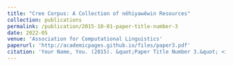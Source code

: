 ```yaml
---
title: "Cree Corpus: A Collection of nêhiyawêwin Resources"
collection: publications
permalink: /publication/2015-10-01-paper-title-number-3
date: 2022-05
venue: 'Association for Computational Linguistics'
paperurl: 'http://academicpages.github.io/files/paper3.pdf'
citation: 'Your Name, You. (2015). &quot;Paper Title Number 3.&quot; <i>Journal 1</i>. 1(3).'
---
```

